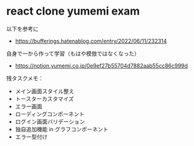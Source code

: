 # react clone yumemi exam

以下を参考に

- https://bufferings.hatenablog.com/entry/2022/06/11/232314

自身で一から作って学習（もはや模倣ではなくなった）

- https://notion.yumemi.co.jp/0e9ef27b55704d7882aab55cc86c999d

残タスクメモ：

- メイン画面スタイル整え
- トースターカスタマイズ
- エラー画面
- ローディングコンポーネント
- ログイン画面バリデーション
- 独自追加機能 in グラフコンポーネント
- エラー型付け
